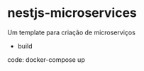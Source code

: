 # nestjs-microservices

Um template para criação de microserviços

* build

code: docker-compose up
